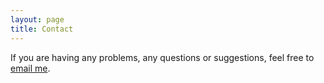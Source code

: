```yaml
---
layout: page
title: Contact
---
```


If you are having any problems, any questions or suggestions, feel free to [email me](dukeleimao@gmail.com).
